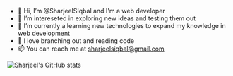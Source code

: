 - 👋 Hi, I’m @SharjeelSIqbal and I'm a web developer
- 👀 I’m intereseted in exploring new ideas and testing them out
- 🌱 I’m currently a learning new technologies to expand my knowledge in web development
- 💞️ I love branching out and reading code
- 📫 You can reach me at sharjeelsiqbal@gmail.com

![Sharjeel's GitHub stats](https://github-readme-stats.vercel.app/api?username=SharjeelSiqbal&show_icons=true&theme=dracula)



<!---
SharjeelSIqbal/SharjeelSIqbal is a ✨ special ✨ repository because its `README.md` (this file) appears on your GitHub profile.
You can click the Preview link to take a look at your changes.
--->
